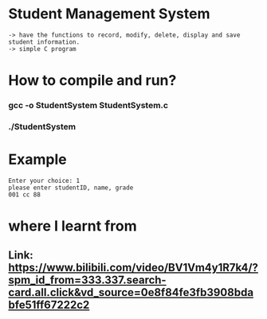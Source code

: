 # Student Management System

    -> have the functions to record, modify, delete, display and save student information.
    -> simple C program 

# How to compile and run?
### gcc -o StudentSystem StudentSystem.c
### ./StudentSystem

# Example
    Enter your choice: 1
    please enter studentID, name, grade
    001 cc 88

# where I learnt from
## Link: https://www.bilibili.com/video/BV1Vm4y1R7k4/?spm_id_from=333.337.search-card.all.click&vd_source=0e8f84fe3fb3908bdabfe51ff67222c2


